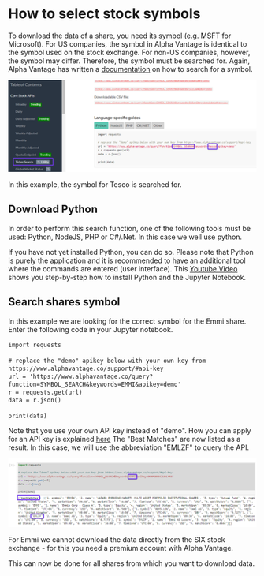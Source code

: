 # How to select stock symbols
To download the data of a share, you need its symbol (e.g. MSFT for Microsoft). For US companies, the symbol in Alpha Vantage is identical to the symbol used on the stock exchange. For non-US companies, however, the symbol may differ. Therefore, the symbol must be searched for. Again, Alpha Vantage has written a [documentation](https://www.alphavantage.co/documentation/) on how to search for a symbol.

![Alt Image Text](./Images/AV_StockSelection1.png "Search Tesco")

In this example, the symbol for Tesco is searched for.

## Download Python
In order to perform this search function, one of the following tools must be used: Python, NodeJS, PHP or C#/.Net. In this case we well use python.  

If you have not yet installed Python, you can do so. Please note that Python is purely the application and it is recommended to have an additional tool where the commands are entered (user interface). This [Youtube Video](https://www.youtube.com/watch?v=AuTkAWEa06E) shows you step-by-step how to install Python and the Jupyter Notebook.

## Search shares symbol
In this example we are looking for the correct symbol for the Emmi share. Enter the following code in your Jupyter notebook.

```
import requests

# replace the "demo" apikey below with your own key from https://www.alphavantage.co/support/#api-key
url = 'https://www.alphavantage.co/query?function=SYMBOL_SEARCH&keywords=EMMI&apikey=demo'
r = requests.get(url)
data = r.json()

print(data)
```

Note that you use your own API key instead of "demo". How you can apply for an API key is explained [here](Alpha-Vantage_General-Information.md)
The "Best Matches" are now listed as a result. In this case, we will use the abbreviation "EMLZF" to query the API.

![Alt Image Text](./Images/AV_StockSelection2.png "Search EMMI")

For Emmi we cannot download the data directly from the SIX stock exchange - for this you need a premium account with Alpha Vantage.

This can now be done for all shares from which you want to download data. 
